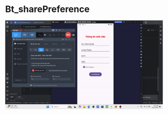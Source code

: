 # Bt_sharePreference
![Màn hình chạy bài tập Shares Preference](https://raw.githubusercontent.com/thanhdzno1st/Bt_sharePreference/8571d897732ce8d6c8611de656511cac0c99314b/man_hinh_chay.gif)
